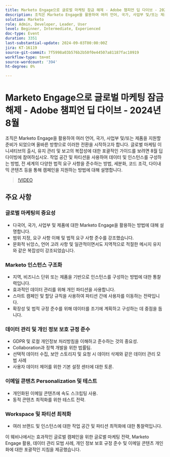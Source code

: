 ```yaml
---
title: Marketo Engage으로 글로벌 마케팅 잠금 해제 - Adobe 챔피언 딥 다이브 - 2024년 8월
description: 조직은 Marketo Engage을 활용하여 여러 언어, 국가, 사업부 및/또는 제품을 지원할 준비가 되었으며 올바른 방향으로 이러한 전환을 시작하고자 합니다. 글로벌 마케팅 이니셔티브의 출시, 유지 관리 및 보고의 복잡성에 대한 포괄적인 가이드를 보려면 8월 딥 다이빙에 참여하십시오. 작업 공간 및 파티션을 사용하여 데이터 및 인스턴스를 구성하는 방법, 전 세계의 다양한 법적 요구 사항을 준수하는 방법, 세분화, 코드 조각, 다이내믹 콘텐츠 등을 통해 캠페인을 지원하는 방법에 대해 설명합니다.
solution: Marketo
role: Admin, Developer, Leader, User
level: Beginner, Intermediate, Experienced
doc-type: Event
duration: 3351
last-substantial-update: 2024-09-03T00:00:00Z
jira: KT-16119
source-git-commit: 7f5998a03b576b2b50f0e44507a81187fac10919
workflow-type: tm+mt
source-wordcount: '394'
ht-degree: 0%

---
```



# Marketo Engage으로 글로벌 마케팅 잠금 해제 - Adobe 챔피언 딥 다이브 - 2024년 8월

조직은 Marketo Engage을 활용하여 여러 언어, 국가, 사업부 및/또는 제품을 지원할 준비가 되었으며 올바른 방향으로 이러한 전환을 시작하고자 합니다. 글로벌 마케팅 이니셔티브의 출시, 유지 관리 및 보고의 복잡성에 대한 포괄적인 가이드를 보려면 8월 딥 다이빙에 참여하십시오. 작업 공간 및 파티션을 사용하여 데이터 및 인스턴스를 구성하는 방법, 전 세계의 다양한 법적 요구 사항을 준수하는 방법, 세분화, 코드 조각, 다이내믹 콘텐츠 등을 통해 캠페인을 지원하는 방법에 대해 설명합니다.

>[!VIDEO](https://video.tv.adobe.com/v/3433245/?learn=on)

## 주요 사항

### 글로벌 마케팅의 중요성

* 다국어, 국가, 사업부 및 제품에 대한 Marketo Engage을 활용하는 방법에 대해 설명합니다.
* 범위 지정, 요구 사항 이해 및 법적 요구 사항 준수를 강조했습니다.
* 문화적 뉘앙스, 언어 고려 사항 및 일관적이면서도 지역적으로 적절한 메시지 유지와 같은 복잡성이 강조되었습니다.

### Marketo 인스턴스 구조화

* 지역, 비즈니스 단위 또는 제품을 기반으로 인스턴스를 구성하는 방법에 대한 통찰력입니다.
* 효과적인 데이터 관리를 위해 개인 파티션을 사용합니다.
* 스마트 캠페인 및 할당 규칙을 사용하여 파티션 간에 사용자를 이동하는 전략입니다.
* 확장성 및 법적 규정 준수를 위해 데이터를 조기에 계획하고 구성하는 데 중점을 둡니다.

### 데이터 관리 및 개인 정보 보호 규정 준수

* GDPR 및 로컬 개인정보 처리방침을 이해하고 준수하는 것의 중요성.
* Collaboration과 정책 개발을 위한 법률팀.
* 선택적 데이터 수집, 보안 스토리지 및 요청 시 데이터 삭제와 같은 데이터 관리 모범 사례
* 사용자 데이터 제어를 위한 기본 설정 센터에 대한 토론.

### 이메일 콘텐츠 Personalization 및 테스트

* 개인화된 이메일 콘텐츠에 속도 스크립팅 사용.
* 동적 콘텐츠 최적화를 위한 테스트 전략.

### Workspace 및 파티션 최적화

* 여러 브랜드 및 인스턴스에 대한 작업 공간 및 파티션 최적화에 대한 통찰력입니다.

이 웨비나에서는 효과적인 글로벌 캠페인을 위한 글로벌 마케팅 전략, Marketo Engage 활용, 데이터 관리 모범 사례, 개인 정보 보호 규정 준수 및 이메일 콘텐츠 개인화에 대한 포괄적인 지침을 제공했습니다.